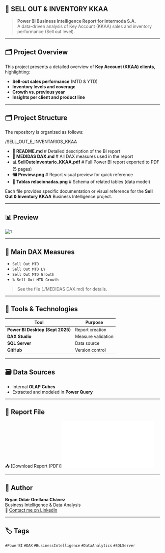 
## 🧠 SELL OUT & INVENTORY KKAA

> **Power BI Business Intelligence Report for Intermoda S.A.**  
> A data-driven analysis of Key Account (KKAA) sales and inventory performance (Sell out level).

---

## 🗂️ Project Overview
This project presents a detailed overview of **Key Account (KKAA) clients**, highlighting:
- **Sell-out sales performance** (MTD & YTD)
- **Inventory levels and coverage**
- **Growth vs. previous year**
- **Insights per client and product line**

---
## 🗂️ Project Structure

The repository is organized as follows:

/SELL_OUT_E_INVENTARIOS_KKAA
 - **📄 README.md** # Detailed description of the BI report
 - **📘 MEDIDAS DAX.md** # All DAX measures used in the report
 - **📊 SellOuteInventario_KKAA.pdf** # Full Power BI report exported to PDF (5 pages)
 - **🖼️ Preview.png** # Report visual preview for quick reference
 - **🔗 Tablas relacionadas.png** # Schema of related tables (data model)

Each file provides specific documentation or visual reference for the **Sell Out & Inventory KKAA** Business Intelligence project.

---
## 📊 Preview
<img width="487" height="397" alt="1" src="https://github.com/user-attachments/assets/45d221ed-f875-40db-9bea-1b04ae358331" />

---

## 🧮 Main DAX Measures
- `Sell Out MTD`  
- `Sell Out MTD LY`  
- `Sell Out MTD Growth`  
- `% Sell Out MTD Growth`

> See the file (./MEDIDAS DAX.md) for details.

---

## 🧰 Tools & Technologies
| Tool | Purpose |
|------|----------|
| **Power BI Desktop (Sept 2025)** | Report creation |
| **DAX Studio** | Measure validation |
| **SQL Server** | Data source |
| **GitHub** | Version control |

---

## 🗃️ Data Sources
- Internal **OLAP Cubes**
- Extracted and modeled in **Power Query**

---

## 📄 Report File
📥 [Download Report (PDF)]![Full report - 5 pages](./SELL_OUT_E_INVENTARIOS_KKAA/SellOuteInventario_KKAA.pdf)

---

## 💬 Author
**Bryan Odair Orellana Chávez**  
Business Intelligence & Data Analysis  
📧 [Contact me on LinkedIn](https://www.linkedin.com/in/bryanxavez)

---

## 🏷️ Tags
`#PowerBI` `#DAX` `#BusinessIntelligence` `#DataAnalytics` `#SQLServer`

